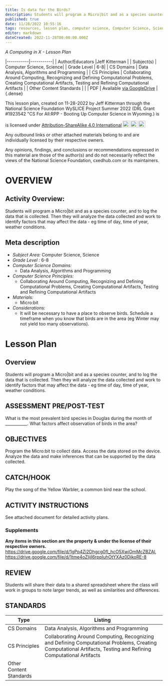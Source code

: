```yaml
---
title: Is data for the Birds?
description: Students will program a Micro|bit and as a species counter, and to log the data that is collected. Then they will analyze the data collected and work to identify factors that may affect the data - eg time of day, time of year, weather conditions.
published: true
date: 11/28/2022 10:55:16
tags: resources, lesson plan, computer science, Computer Science, Science 
editor: markdown
dateCreated: 2022-11-28T00:00:00.000Z
---
```

*A Computing in X - Lesson Plan*

|-----------|-----------|
| Author/Educators |Jeff Kitterman |
| Subject(s) | Computer Science, Science|
| Grade Level | 6-8|
| CS Domains | Data Analysis, Algorithms and Programming |
| CS Principles | Collaborating Around Computing, Recognizing and Defining Computational Problems, Creating Computational Artifacts, Testing and Refining Computational Artifacts |
| Other Content Standards |  | 
| PDF | Available [via GoogleDrive](https://drive.google.com/open?id=1yWdiCpRRy4uiUjf5re7s31b6QvzFVyQS) |
{.dense}






This lesson plan, created on 11-28-2022 by Jeff Kitterman through the National Science Foundation WySLICE Project Summer 2022 (DRL Grant #1923542 "CS For All:RPP - Booting Up Computer Science in Wyoming.) is  <p xmlns:cc="http://creativecommons.org/ns#" >  is licensed under <a href="http://creativecommons.org/licenses/by-sa/4.0/?ref=chooser-v1" target="_blank" rel="license noopener noreferrer" style="display:inline-block;">Attribution-ShareAlike 4.0 International<img style="height:22px!important;margin-left:3px;vertical-align:text-bottom;" src="https://mirrors.creativecommons.org/presskit/icons/cc.svg?ref=chooser-v1"><img style="height:22px!important;margin-left:3px;vertical-align:text-bottom;" src="https://mirrors.creativecommons.org/presskit/icons/by.svg?ref=chooser-v1"><img style="height:22px!important;margin-left:3px;vertical-align:text-bottom;" src="https://mirrors.creativecommons.org/presskit/icons/sa.svg?ref=chooser-v1"></a></p>


Any outbound links or other attached materials belong to and are individually licensed by their respective owners. 


Any opinions, findings, and conclusions or recommendations expressed in this material are those of the author(s) and do not necessarily reflect the views of the National Science Foundation, cxedhub.com or its maintainers.


# OVERVIEW
## Activity Overview:  
Students will program a Micro|bit and as a species counter, and to log the data that is collected. Then they will analyze the data collected and work to identify factors that may affect the data - eg time of day, time of year, weather conditions.
## Meta description
+ *Subject Area:* Computer Science, Science 
+ *Grade Level :* 6-8 
+ *Computer Science Domains:*
   + Data Analysis, Algorithms and Programming
+ *Computer Science Principles:*
   + Collaborating Around Computing, Recognizing and Defining Computational Problems, Creating Computational Artifacts, Testing and Refining Computational Artifacts
+ *Materials:* 
   + Micro:bit
+ *Considerations:*
   + It will be necessary to have a place to observe birds.
Schedule a timeframe when you know that birds are in the area (eg Winter may not yield too many observations).


# Lesson Plan
## Overview
Students will program a Micro|bit and as a species counter, and to log the data that is collected. Then they will analyze the data collected and work to identify factors that may affect the data - eg time of day, time of year, weather conditions.
## ASSESSMENT PRE/POST-TEST
What is the most prevalent bird species in Douglas during the month of ___________.
What factors affect observation of birds in the area?
## OBJECTIVES
Program the Micro:bit to collect data.
Access the data stored on the device.
Analyze the data and make inferences that can be supported by the data collected.


## CATCH/HOOK
Play the song of the Yellow Warbler, a common bird near the school.


## ACTIVITY INSTRUCTIONS
See attached document for detailed activity plans.


### Supplements
**Any items in this section are the property & under the license of their respective owners.**
https://drive.google.com/file/d/1gPp4Zi2Dhgcg0fI_hcO5XwiOmMcZBZAl, https://drive.google.com/file/d/1tme4oZIijI6rppIuhOtYXAz0DjkoRE-8




## REVIEW
Students will share their data to a shared spreadsheet where the class will work in groups to note larger trends, as well as similarities and differences.
## STANDARDS        
| Type | Listing | 
|-----------|-----------|
| CS Domains  | Data Analysis, Algorithms and Programming|
| CS Principles   | Collaborating Around Computing, Recognizing and Defining Computational Problems, Creating Computational Artifacts, Testing and Refining Computational Artifacts|
| Other Content Standards |   |